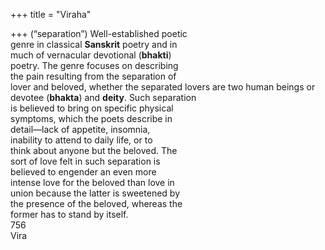 +++
title = "Viraha"

+++
(“separation”) Well-established poetic  
genre in classical **Sanskrit** poetry and in  
much of vernacular devotional (**bhakti**)  
poetry. The genre focuses on describing  
the pain resulting from the separation of  
lover and beloved, whether the separated lovers are two human beings or devotee (**bhakta**) and **deity**. Such separation  
is believed to bring on specific physical  
symptoms, which the poets describe in  
detail—lack of appetite, insomnia,  
inability to attend to daily life, or to  
think about anyone but the beloved. The  
sort of love felt in such separation is  
believed to engender an even more  
intense love for the beloved than love in  
union because the latter is sweetened by  
the presence of the beloved, whereas the  
former has to stand by itself.  
756  
Vira
